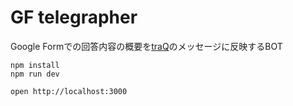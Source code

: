 # GF telegrapher

Google Formでの回答内容の概要を[traQ](https://github.com/traPtitech/traQ)のメッセージに反映するBOT

```
npm install
npm run dev
```

```
open http://localhost:3000
```